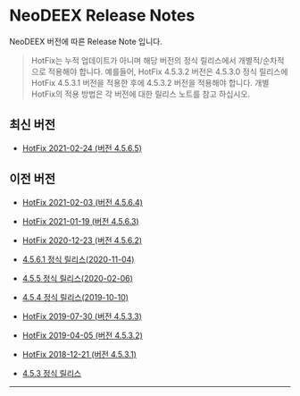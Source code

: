 # NeoDEEX Release Notes

NeoDEEX 버전에 따른 Release Note 입니다.

> HotFix는 누적 업데이트가 아니며 해당 버전의 정식 릴리스에서 개별적/순차적으로 적용해야 합니다. 예를들어, HotFix 4.5.3.2 버전은 4.5.3.0 정식 릴리스에 HotFix 4.5.3.1 버전을 적용한 후에 4.5.3.2 버전을 적용해야 합니다. 개별 HotFix의 적용 방법은 각 버전에 대한 릴리스 노트를 참고 하십시오.

## 최신 버전

* [HotFix 2021-02-24 (버전 4.5.6.5)](HotFix-4.5.6.5.md)

## 이전 버전

* [HotFix 2021-02-03 (버전 4.5.6.4)](HotFix-4.5.6.4.md)

* [HotFix 2021-01-19 (버전 4.5.6.3)](HotFix-4.5.6.3.md)

* [HotFix 2020-12-23 (버전 4.5.6.2)](HotFix-4.5.6.2.md)

* [4.5.6.1 정식 릴리스(2020-11-04)](Release-4.5.6.1.md)

* [4.5.5 정식 릴리스(2020-02-06)](Release-4.5.5.0.md)

* [4.5.4 정식 릴리스(2019-10-10)](Release-4.5.4.0.md)

* [HotFix 2019-07-30 (버전 4.5.3.3)](HotFix-4.5.3.3.md)

* [HotFix 2019-04-05 (버전 4.5.3.2)](HotFix-4.5.3.2.md)

* [HotFix 2018-12-21 (버전 4.5.3.1)](HotFix-4.5.3.1.md)

* [4.5.3 정식 릴리스](Release-4.5.3.0.md)

---
